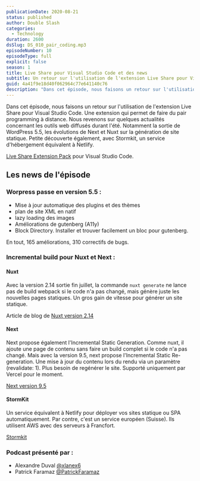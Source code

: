 ```yaml
---
publicationDate: 2020-08-21
status: published
author: Double Slash
categories:
  - Technology
duration: 2600
dsSlug: DS_010_pair_coding.mp3
episodeNumber: 10
episodeType: full
explicit: false
season: 1
title: Live Share pour Visual Studio Code et des news
subtitle: Un retour sur l'utilisation de l'extension Live Share pour Visual Studio Code. Une extension qui permet de faire du pair programming à distance. Nous revenons sur quelques actualités concernant les outils web diffusés durant l'été.
guid: 4a41f9e18d40f062964c77e641140c76
description: "Dans cet épisode, nous faisons un retour sur l'utilisation de l'extension Live Share pour Visual Studio Code. Une extension qui permet de faire du pair programming à distance. Nous revenons sur quelques actualités concernant les outils web diffusés durant l'été. Notamment la sortie de WordPress 5.5, les évolutions de Next et Nuxt sur la génération de site statique. Petite découverte également, avec Stormkit, un service d'hébergement équivalent à Netlify. Live Share Extension Pack pour Visual Studio Code. Les news de l'épisode Worpress passe en version 5.5 : Mise à jour automatique des plugins et des thèmes plan de site XML en natif lazy loading des images Améliorations de gutenberg (A11y) Block Directory. Installer et trouver facilement un bloc pour gutenberg. En tout, 165 améliorations, 310 correctifs de bugs. Incremental build pour Nuxt et Next : Nuxt Avec la version 2.14 sortie fin juillet, la commande nuxt generate ne lance pas de build webpack si le code n'a pas changé, mais génère juste les nouvelles pages statiques. Un gros gain de vitesse pour générer un site statique. Article de blog de Nuxt version 2.14 Next Next propose également l'Incremental Static Generation. Comme nuxt, il ajoute une page de contenu sans faire un build complet si le code n'a pas changé. Mais avec la version 9.5, next propose l'Incremental Static Re-generation. Une mise à jour du contenu lors du rendu via un paramètre (revalidate: 1). Plus besoin de regénérer le site. Supporté uniquement par Vercel pour le moment. Next version 9.5 StormKit Un service équivalent à Netlify pour déployer vos sites statique ou SPA automatiquement. Par contre, c'est un service européen (Suisse). Ils utilisent AWS avec des serveurs à Francfort. Stormkit Podcast présenté par : Alexandre Duval @xlanex6 Patrick Faramaz @PatrickFaramaz"
---
```


Dans cet épisode, nous faisons un retour sur l'utilisation de l'extension Live Share pour Visual Studio Code. Une extension qui permet de faire du pair programming à distance.
Nous revenons sur quelques actualités concernant les outils web diffusés durant l'été. Notamment la sortie de WordPress 5.5, les évolutions de Next et Nuxt sur la génération de site statique. Petite découverte également, avec Stormkit, un service d'hébergement équivalent à Netlify.

[Live Share Extension Pack](https://marketplace.visualstudio.com/items?itemName=MS-vsliveshare.vsliveshare-pack) pour Visual Studio Code.

## Les news de l'épisode

### Worpress passe en version 5.5 :

- Mise à jour automatique des plugins et des thèmes
- plan de site XML en natif
- lazy loading des images
- Améliorations de gutenberg (A11y)
- Block Directory. Installer et trouver facilement un bloc pour gutenberg.

En tout, 165 améliorations, 310 correctifs de bugs.

### Incremental build pour Nuxt et Next :

#### Nuxt

Avec la version 2.14 sortie fin juillet, la commande `nuxt generate` ne lance pas de build webpack si le code n'a pas changé, mais génère juste les nouvelles pages statiques. Un gros gain de vitesse pour générer un site statique.

Article de blog de [Nuxt version 2.14](https://nuxtjs.org/blog/nuxt-static-improvements)

#### Next

Next propose également l'Incremental Static Generation. Comme nuxt, il ajoute une page de contenu sans faire un build complet si le code n'a pas changé.
Mais avec la version 9.5, next propose l'Incremental Static Re-generation.
Une mise à jour du contenu lors du rendu via un paramètre (revalidate: 1). Plus besoin de regénérer le site. Supporté uniquement par Vercel pour le moment.

[Next version 9.5](https://nextjs.org/blog/next-9-5#stable-incremental-static-regeneration)

#### StormKit

Un service équivalent à Netlify pour déployer vos sites statique ou SPA automatiquement. Par contre, c'est un service européen (Suisse). Ils utilisent AWS avec des serveurs à Francfort.

[Stormkit](https://www.stormkit.io/)

### Podcast présenté par :

- Alexandre Duval [@xlanex6](https://twitter.com/xlanex6)
- Patrick Faramaz [@PatrickFaramaz](https://twitter.com/PatrickFaramaz)
